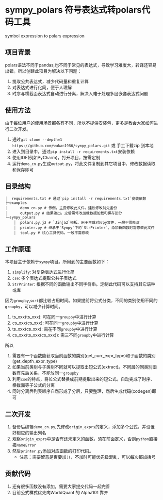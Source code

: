 # sympy_polars 符号表达式转polars代码工具

symbol expression to polars expression

## 项目背景

polars语法不同于pandas,也不同于常见的表达式，导致学习难度大，转译还容易出错。所以创建此项目为解决以下问题：

1. 提取公共表达式，减少代码量和重复计算
2. 对表达式进行化简，便于人理解
3. 时序与横截面表达式自动进行分离，解决人难于处理多层嵌套表达式问题

## 使用方法

由于每位用户的使用场景都各有不同，所以不提供安装包，更多是教会大家如何进行二次开发。

1. 通过`git clone --depth=1 https://github.com/wukan1986/sympy_polars.git` 或 手工下载zip 到本地
2. 进入到目录中，通过`pip install -r requirements.txt`安装依赖
3. 使用IDE(例如PyCharm)，打开项目，按需定制
4. 运行`demo_cn.py`生成`output.py`，将此文件复制到其它项目中，修改数据读取和保存即可

## 目录结构

```commandline
│  requirements.txt # 通过`pip install -r requirements.txt`安装依赖
├─examples
│      demo_cn.py # 示例。主要修改此文件。建议修改前先备份
│      output.py # 结果输出。之后需修改加载数据加载和保存部分
└─sympy_polars
    │  polars.py.j2 # `Jinja2`模板。用于生成对应py文件，一般不需修改
    │  printer.py # 继承于`Sympy`中的`StrPrinter`，添加新函数时需修改此文件
    │  tool.py # 核心工具代码。一般不需修改
```

## 工作原理

本项目主于依赖于`sympy`项目。所用到的主要函数如下：

1. `simplify`: 对复杂表达式进行化简
2. `cse`: 多个表达式提取公共子表达式
3. `StrPrinter`: 根据不同的函数输出不同字符串。定制此代码可以支持其它语种或库

因为`groupby`,`sort`都比较占用时间。如果提前将公式分类，不同的类别使用不同的`groupby`，可以减少计算时间。

1. ts_xxx(ts_xxx): 可在同一`groupby`中进行计算
2. cs_xxx(cs_xxx): 可在同一`groupby`中进行计算
3. ts_xxx(cs_xxx): 需在不同`groupby`中进行计算
4. cs_xxx(ts_xxx(cs_xxx)): 需三不同`groupby`中进行计算

所以

1. 需要有一个函数能获取当前函数的类别(get_curr_expr_type)和子函数的类别(get_depth_expr_type)
2. 如果当前类别与子类别不同就可以提取出短公式(extract)。不同层的同类别函数有先后关系，不能放同一`groupby`
3. 利用`cse`的特点，将长公式替换成前期提取出来的短公式。自动完成了时序、横截面等子公式的分离
4. 同时分离后列表顺序自然形成了分层，只要整理，然后生成代码(codegen)即可

## 二次开发

1. 备份后编辑`demo_cn.py`,先修改`origin_exprs`的定义，添加多个公式，并设置好相应的输出列名
2. 观察`origin_exprs`中是否有还未定义的函数，须在前面定义，否则`python`直接报`NameError`
3. 然后`printer.py`添加对应函数的打印代码。
    - 注意：需要留意是否要加`()`，不加时可能优先级混乱，可以每次都加括号

## 贡献代码
1. 还有很多函数没有添加，需要大家提交代码一起完善
2. 目前公式样式优先向WorldQuant 的 Alpha101 靠齐
